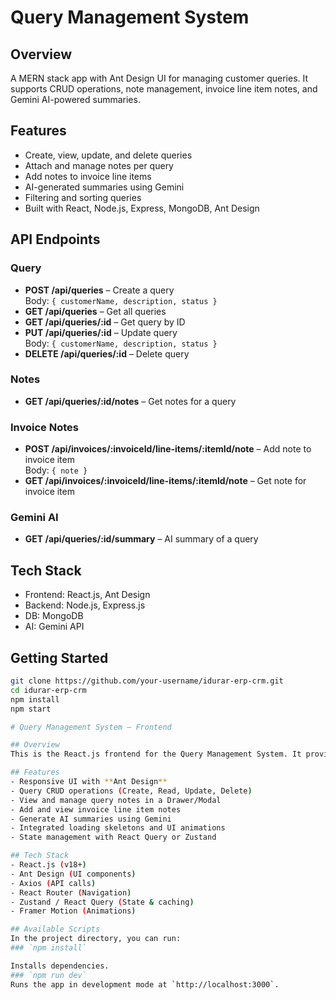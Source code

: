 # Query Management System

## Overview
A MERN stack app with Ant Design UI for managing customer queries. It supports CRUD operations, note management, invoice line item notes, and Gemini AI-powered summaries.

## Features
- Create, view, update, and delete queries
- Attach and manage notes per query
- Add notes to invoice line items
- AI-generated summaries using Gemini
- Filtering and sorting queries
- Built with React, Node.js, Express, MongoDB, Ant Design

## API Endpoints

### Query
- **POST /api/queries** – Create a query  
  Body: `{ customerName, description, status }`
- **GET /api/queries** – Get all queries
- **GET /api/queries/:id** – Get query by ID
- **PUT /api/queries/:id** – Update query  
  Body: `{ customerName, description, status }`
- **DELETE /api/queries/:id** – Delete query

### Notes
- **GET /api/queries/:id/notes** – Get notes for a query

### Invoice Notes
- **POST /api/invoices/:invoiceId/line-items/:itemId/note** – Add note to invoice item  
  Body: `{ note }`
- **GET /api/invoices/:invoiceId/line-items/:itemId/note** – Get note for invoice item

### Gemini AI
- **GET /api/queries/:id/summary** – AI summary of a query

## Tech Stack
- Frontend: React.js, Ant Design
- Backend: Node.js, Express.js
- DB: MongoDB
- AI: Gemini API

## Getting Started
```bash
git clone https://github.com/your-username/idurar-erp-crm.git
cd idurar-erp-crm
npm install
npm start

# Query Management System – Frontend

## Overview
This is the React.js frontend for the Query Management System. It provides an intuitive UI for managing customer queries, notes, invoice line item notes, and viewing Gemini AI-powered summaries.

## Features
- Responsive UI with **Ant Design**
- Query CRUD operations (Create, Read, Update, Delete)
- View and manage query notes in a Drawer/Modal
- Add and view invoice line item notes
- Generate AI summaries using Gemini
- Integrated loading skeletons and UI animations
- State management with React Query or Zustand

## Tech Stack
- React.js (v18+)
- Ant Design (UI components)
- Axios (API calls)
- React Router (Navigation)
- Zustand / React Query (State & caching)
- Framer Motion (Animations)

## Available Scripts
In the project directory, you can run:
### `npm install`

Installs dependencies.
### `npm run dev`
Runs the app in development mode at `http://localhost:3000`.